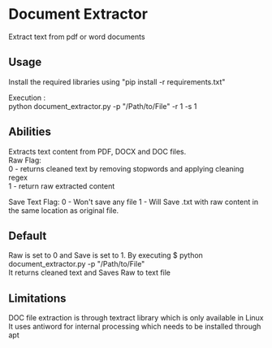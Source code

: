 # Document Extractor
Extract text from pdf or word documents

## Usage
Install the required libraries using "pip install -r requirements.txt"  

Execution :  
python document_extractor.py -p "/Path/to/File" -r 1 -s 1  


## Abilities
Extracts text content from PDF, DOCX and DOC files.  
Raw Flag:  
0 - returns cleaned text by removing stopwords and applying cleaning regex  
1 - return raw extracted content  

Save Text Flag:
0 - Won't save any file
1 - Will Save .txt with raw content in the same location as original file.



## Default  
Raw is set to 0 and Save is set to 1.
By executing $ python document_extractor.py -p "/Path/to/File"  
It returns cleaned text and Saves Raw to text file

## Limitations
DOC file extraction is through textract library which is only available in Linux  
It uses antiword for internal processing which needs to be installed through apt